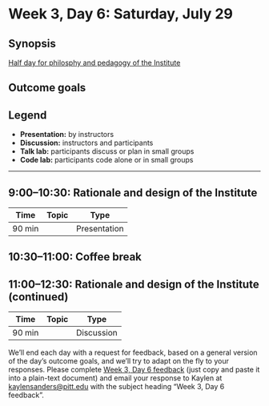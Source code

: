 # Week 3, Day 6: Saturday, July 29
## Synopsis

[Half day for philosphy and pedagogy of the Institute](../../general/pedagogy.md)

## Outcome goals
## Legend

* **Presentation:** by instructors
* **Discussion:** instructors and participants
* **Talk lab:** participants discuss or plan in small groups
* **Code lab:** participants code alone or in small groups

* * *
## 9:00–10:30: Rationale and design of the Institute

Time | Topic | Type
---- | ---- | ---- 
90 min |  | Presentation

## 10:30–11:00: Coffee break

## 11:00–12:30: Rationale and design of the Institute (continued)

Time | Topic | Type
---- | ---- | ---- 
90 min |  | Discussion

We’ll end each day with a request for feedback, based on a general version of the day’s outcome goals, and we’ll try to adapt on the fly to your responses. Please complete [Week 3, Day 6 feedback](week_3_day_6_feedback.md) (just copy and paste it into a plain-text document) and email your response to Kaylen at [kaylensanders@pitt.edu](mailto:kaylensanders@pitt.edu) with the subject heading “Week 3, Day 6 feedback”.